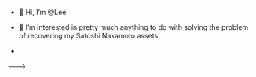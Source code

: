 - 👋 Hi, I’m @Lee
- 👀 I’m interested in pretty much anything to do with solving the problem of recovering my Satoshi Nakamoto assets.

- 

--->
